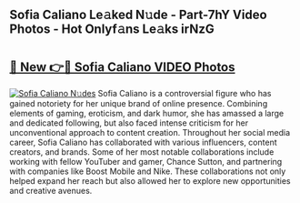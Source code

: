 ## Sofia Caliano Le𝚊ked N𝚞de - Part-7hY Video Photos - Hot Onlyf𝚊ns Le𝚊ks irNzG

# <h2><a href="http://ab56504.deff.icu/?id=Sofia+Caliano">🔗 New 👉🔴 Sofia Caliano VIDEO Photos</a></h2>

[![Sofia Caliano N𝚞des](https://i.imgur.com/rIISA9y.gif)](http://ab56504.deff.icu/?id=Sofia+Caliano)
Sofia Caliano is a controversial figure who has gained notoriety for her unique brand of online presence. Combining elements of gaming, eroticism, and dark humor, she has amassed a large and dedicated following, but also faced intense criticism for her unconventional approach to content creation. Throughout her social media career, Sofia Caliano has collaborated with various influencers, content creators, and brands. Some of her most notable collaborations include working with fellow YouTuber and gamer, Chance Sutton, and partnering with companies like Boost Mobile and Nike. These collaborations not only helped expand her reach but also allowed her to explore new opportunities and creative avenues.
